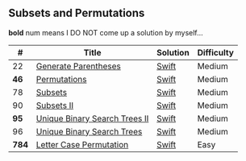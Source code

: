 ## Subsets and Permutations

**bold** num means I DO NOT come up a solution by myself...

| # | Title | Solution | Difficulty |
|---| ----- | -------- | ---------- |
|22|[Generate Parentheses](https://leetcode.com/problems/generate-parentheses/) | [Swift](../algorithms/swift/generateParentheses/generateParentheses.swift)|Medium|
|**46**|[Permutations](https://leetcode.com/problems/permutations/) | [Swift](../algorithms/swift/permutations/permutations.swift)|Medium|
|78|[Subsets](https://leetcode.com/problems/subsets/) | [Swift](../algorithms/swift/subsets/subsets.swift)|Medium|
|90|[Subsets II](https://leetcode.com/problems/subsets-ii/) | [Swift](./../algorithms/swift/subsets-II/subsets-II.swift)| Medium |
|**95**|[Unique Binary Search Trees II](https://leetcode.com/problems/unique-binary-search-trees-ii/) | [Swift](../algorithms/swift/uniqueBinarySearchTrees-II/uniqueBinarySearchTrees-II.swift)| Medium |
|96|[Unique Binary Search Trees](https://leetcode.com/problems/unique-binary-search-trees/) | [Swift](../algorithms/swift/uniqueBinarySearchTrees/uniqueBinarySearchTrees.swift)| Medium |
|**784**|[Letter Case Permutation](https://leetcode.com/problems/letter-case-permutation/) | [Swift](../algorithms/swift/letterCasePermutation/letterCasePermutation.swift)|Easy|

